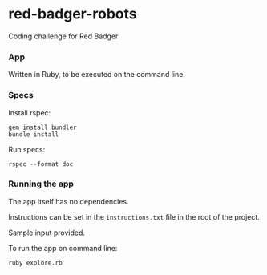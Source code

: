 # red-badger-robots
Coding challenge for Red Badger

### App
Written in Ruby, to be executed on the command line.

### Specs
Install rspec:
```
gem install bundler
bundle install
```

Run specs:
```
rspec --format doc
```

### Running the app
The app itself has no dependencies.

Instructions can be set in the `instructions.txt` file in the root of the project.

Sample input provided.

To run the app on command line:
```
ruby explore.rb
```